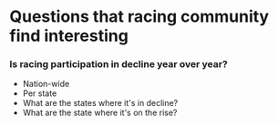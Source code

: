 # Questions that racing community find interesting



### Is racing participation in decline year over year?

* Nation-wide
* Per state
* What are the states where it's in decline?
* What are the state where it's on the rise?



